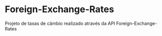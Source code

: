 # Foreign-Exchange-Rates
Projeto de taxas de câmbio realizado através da API Foreign-Exchange-Rates
